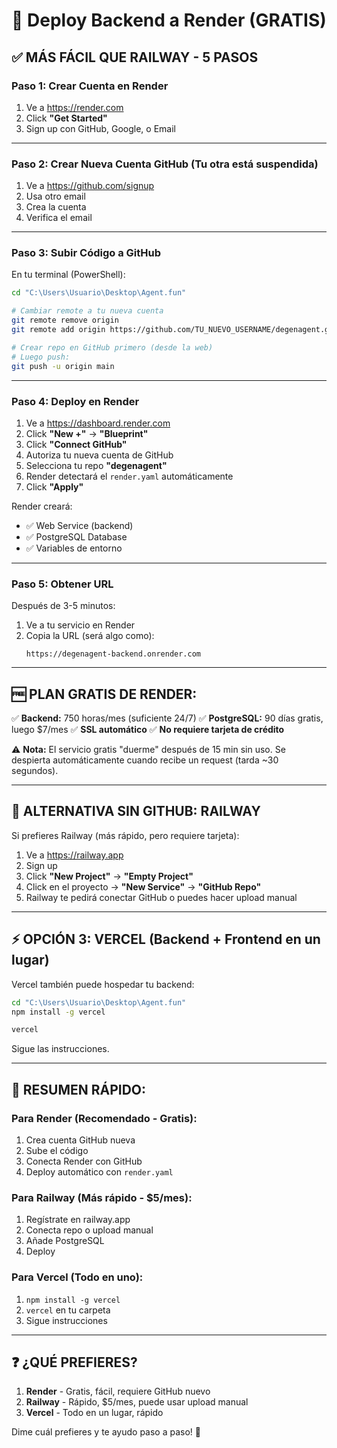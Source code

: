 # 🚀 Deploy Backend a Render (GRATIS)

## ✅ MÁS FÁCIL QUE RAILWAY - 5 PASOS

### Paso 1: Crear Cuenta en Render

1. Ve a https://render.com
2. Click **"Get Started"**
3. Sign up con GitHub, Google, o Email

---

### Paso 2: Crear Nueva Cuenta GitHub (Tu otra está suspendida)

1. Ve a https://github.com/signup
2. Usa otro email
3. Crea la cuenta
4. Verifica el email

---

### Paso 3: Subir Código a GitHub

En tu terminal (PowerShell):

```bash
cd "C:\Users\Usuario\Desktop\Agent.fun"

# Cambiar remote a tu nueva cuenta
git remote remove origin
git remote add origin https://github.com/TU_NUEVO_USERNAME/degenagent.git

# Crear repo en GitHub primero (desde la web)
# Luego push:
git push -u origin main
```

---

### Paso 4: Deploy en Render

1. Ve a https://dashboard.render.com
2. Click **"New +"** → **"Blueprint"**
3. Click **"Connect GitHub"**
4. Autoriza tu nueva cuenta de GitHub
5. Selecciona tu repo **"degenagent"**
6. Render detectará el `render.yaml` automáticamente
7. Click **"Apply"**

Render creará:
- ✅ Web Service (backend)
- ✅ PostgreSQL Database
- ✅ Variables de entorno

---

### Paso 5: Obtener URL

Después de 3-5 minutos:

1. Ve a tu servicio en Render
2. Copia la URL (será algo como):
   ```
   https://degenagent-backend.onrender.com
   ```

---

## 🆓 PLAN GRATIS DE RENDER:

✅ **Backend:** 750 horas/mes (suficiente 24/7)
✅ **PostgreSQL:** 90 días gratis, luego $7/mes
✅ **SSL automático**
✅ **No requiere tarjeta de crédito**

⚠️ **Nota:** El servicio gratis "duerme" después de 15 min sin uso. Se despierta automáticamente cuando recibe un request (tarda ~30 segundos).

---

## 🎯 ALTERNATIVA SIN GITHUB: RAILWAY

Si prefieres Railway (más rápido, pero requiere tarjeta):

1. Ve a https://railway.app
2. Sign up
3. Click **"New Project"** → **"Empty Project"**
4. Click en el proyecto → **"New Service"** → **"GitHub Repo"**
5. Railway te pedirá conectar GitHub o puedes hacer upload manual

---

## ⚡ OPCIÓN 3: VERCEL (Backend + Frontend en un lugar)

Vercel también puede hospedar tu backend:

```bash
cd "C:\Users\Usuario\Desktop\Agent.fun"
npm install -g vercel

vercel
```

Sigue las instrucciones.

---

## 📝 RESUMEN RÁPIDO:

### Para Render (Recomendado - Gratis):
1. Crea cuenta GitHub nueva
2. Sube el código
3. Conecta Render con GitHub
4. Deploy automático con `render.yaml`

### Para Railway (Más rápido - $5/mes):
1. Regístrate en railway.app
2. Conecta repo o upload manual
3. Añade PostgreSQL
4. Deploy

### Para Vercel (Todo en uno):
1. `npm install -g vercel`
2. `vercel` en tu carpeta
3. Sigue instrucciones

---

## ❓ ¿QUÉ PREFIERES?

1. **Render** - Gratis, fácil, requiere GitHub nuevo
2. **Railway** - Rápido, $5/mes, puede usar upload manual
3. **Vercel** - Todo en un lugar, rápido

Dime cuál prefieres y te ayudo paso a paso! 🚀
